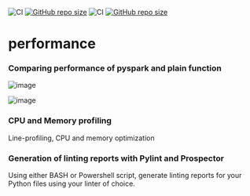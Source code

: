 ![CI](https://github.com/TheNewThinkTank/AACT-Analysis/actions/workflows/wf.yml/badge.svg)
[![GitHub repo size](https://img.shields.io/github/repo-size/TheNewThinkTank/AACT-Analysis?style=flat&logo=github&logoColor=whitesmoke&label=Repo%20Size)](https://github.com/TheNewThinkTank/AACT-Analysis/archive/refs/heads/main.zip)
![CI](https://github.com/TheNewThinkTank/performance/actions/workflows/wf.yml/badge.svg)
[![GitHub repo size](https://img.shields.io/github/repo-size/TheNewThinkTank/performance?style=flat&logo=github&logoColor=whitesmoke&label=Repo%20Size)](https://github.com/TheNewThinkTank/performance/archive/refs/heads/main.zip)
# performance

### Comparing performance of pyspark and plain function

![image](img/data.png)

![image](img/ratio.png)

### CPU and Memory profiling

Line-profiling, CPU and memory optimization

### Generation of linting reports with Pylint and Prospector

Using either BASH or Powershell script,
generate linting reports for your Python files
using your linter of choice.
